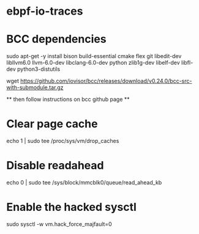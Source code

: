# ebpf-io-traces

# BCC dependencies

sudo apt-get -y install bison build-essential cmake flex git libedit-dev \
  libllvm6.0 llvm-6.0-dev libclang-6.0-dev python zlib1g-dev libelf-dev libfl-dev python3-distutils

wget https://github.com/iovisor/bcc/releases/download/v0.24.0/bcc-src-with-submodule.tar.gz

** then follow instructions on bcc github page **

# Clear page cache

echo 1 | sudo tee /proc/sys/vm/drop_caches


# Disable readahead

echo 0 | sudo tee /sys/block/mmcblk0/queue/read_ahead_kb

# Enable the hacked sysctl

sudo sysctl -w vm.hack_force_majfault=0
